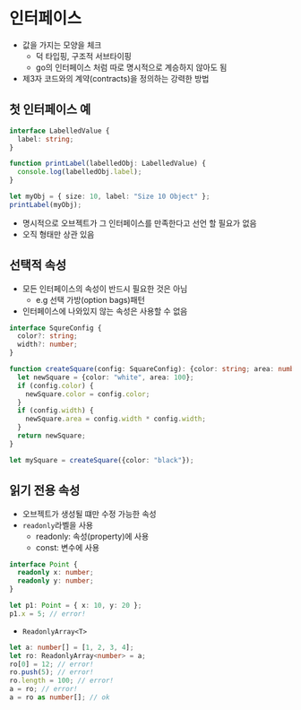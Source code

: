 # 인터페이스

- 값을 가지는 모양을 체크
  - 덕 타입핑, 구조적 서브타이핑
  - go의 인터페이스 처럼 따로 명시적으로 계승하지 않아도 됨
- 제3자 코드와의 계약(contracts)을 정의하는 강력한 방법

## 첫 인터페이스 예

```typescript
interface LabelledValue {
  label: string;
}

function printLabel(labelledObj: LabelledValue) {
  console.log(labelledObj.label);
}

let myObj = { size: 10, label: "Size 10 Object" };
printLabel(myObj);
```

- 명시적으로 오브젝트가 그 인터페이스를 만족한다고 선언 할 필요가 없음
- 오직 형태만 상관 있음

## 선택적 속성

- 모든 인터페이스의 속성이 반드시 필요한 것은 아님
  - e.g 선택 가방(option bags)패턴
- 인터페이스에 나와있지 않는 속성은 사용할 수 없음

```ts
interface SqureConfig {
  color?: string;
  width?: number;
}

function createSquare(config: SquareConfig): {color: string; area: number} {
  let newSquare = {color: "white", area: 100};
  if (config.color) {
    newSquare.color = config.color;
  }
  if (config.width) {
    newSquare.area = config.width * config.width;
  }
  return newSquare;
}

let mySquare = createSquare({color: "black"});
```

## 읽기 전용 속성

- 오브젝트가 생성될 떄만 수정 가능한 속성
- `readonly`라벨을 사용
  - readonly: 속성(property)에 사용
  - const: 변수에 사용

```ts
interface Point {
  readonly x: number;
  readonly y: number;
}

let p1: Point = { x: 10, y: 20 };
p1.x = 5; // error!
```

- `ReadonlyArray<T>`

```ts
let a: number[] = [1, 2, 3, 4];
let ro: ReadonlyArray<number> = a;
ro[0] = 12; // error!
ro.push(5); // error!
ro.length = 100; // error!
a = ro; // error!
a = ro as number[]; // ok
```
